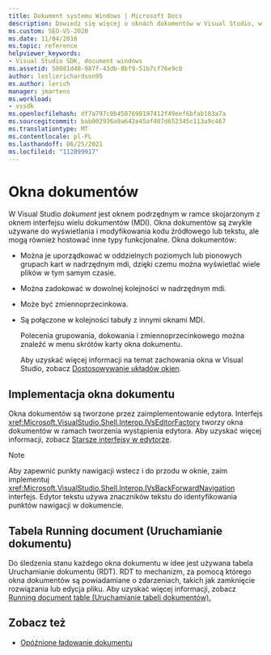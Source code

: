 ```yaml
---
title: Dokument systemu Windows | Microsoft Docs
description: Dowiedz się więcej o oknach dokumentów w Visual Studio, w tym o tym, jak je zaimplementować i jak funkcja Uruchamiania tabeli dokumentów (RDT) śledzi ich stan.
ms.custom: SEO-VS-2020
ms.date: 11/04/2016
ms.topic: reference
helpviewer_keywords:
- Visual Studio SDK, document windows
ms.assetid: 50081d48-987f-43db-8bf9-51b7cf76e9c0
author: leslierichardson95
ms.author: lerich
manager: jmartens
ms.workload:
- vssdk
ms.openlocfilehash: df7a797c0b4587698197412f49eef6bfab183a7a
ms.sourcegitcommit: bab002936a9a642e45af407d652345c113a9c467
ms.translationtype: MT
ms.contentlocale: pl-PL
ms.lasthandoff: 06/25/2021
ms.locfileid: "112899917"
---
```

# <a name="document-windows"></a>Okna dokumentów
W Visual Studio *dokument* jest oknem podrzędnym w ramce skojarzonym z oknem interfejsu wielu dokumentów (MDI). Okna dokumentów są zwykle używane do wyświetlania i modyfikowania kodu źródłowego lub tekstu, ale mogą również hostować inne typy funkcjonalne. Okna dokumentów:

- Można je uporządkować w oddzielnych poziomych lub pionowych grupach kart w nadrzędnym mdi, dzięki czemu można wyświetlać wiele plików w tym samym czasie.

- Można zadokować w dowolnej kolejności w nadrzędnym mdi.

- Może być zmiennoprzecinkowa.

- Są połączone w kolejności tabuły z innymi oknami MDI.

  Polecenia grupowania, dokowania i zmiennoprzecinkowego można znaleźć w menu skrótów karty okna dokumentu.

  Aby uzyskać więcej informacji na temat zachowania okna w Visual Studio, zobacz [Dostosowywanie układów okien](../../ide/customizing-window-layouts-in-visual-studio.md).

## <a name="document-window-implementation"></a>Implementacja okna dokumentu
 Okna dokumentów są tworzone przez zaimplementowanie edytora. Interfejs <xref:Microsoft.VisualStudio.Shell.Interop.IVsEditorFactory> tworzy okna dokumentów w ramach tworzenia wystąpienia edytora. Aby uzyskać więcej informacji, zobacz [Starsze interfejsy w edytorze](/previous-versions/visualstudio/visual-studio-2015/extensibility/legacy-interfaces-in-the-editor?preserve-view=true&view=vs-2015).

> [!NOTE]
> Aby zapewnić punkty nawigacji wstecz i do przodu w oknie, zaim implementuj <xref:Microsoft.VisualStudio.Shell.Interop.IVsBackForwardNavigation> interfejs. Edytor tekstu używa znaczników tekstu do identyfikowania punktów nawigacji w dokumencie.

## <a name="the-running-document-table"></a>Tabela Running document (Uruchamianie dokumentu)
 Do śledzenia stanu każdego okna dokumentu w idee jest używana tabela Uruchamianie dokumentu (RDT). RDT to mechanizm, za pomocą którego okna dokumentów są powiadamiane o zdarzeniach, takich jak zamknięcie rozwiązania lub edycja pliku. Aby uzyskać więcej informacji, zobacz [Running document table (Uruchamianie tabeli dokumentów).](../../extensibility/internals/running-document-table.md)

## <a name="see-also"></a>Zobacz też
- [Opóźnione ładowanie dokumentu](../../extensibility/internals/delayed-document-loading.md)
